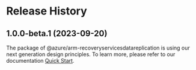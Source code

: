 # Release History
    
## 1.0.0-beta.1 (2023-09-20)

The package of @azure/arm-recoveryservicesdatareplication is using our next generation design principles. To learn more, please refer to our documentation [Quick Start](https://aka.ms/js-track2-quickstart).
